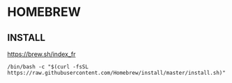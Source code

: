 # HOMEBREW

## INSTALL

https://brew.sh/index_fr

`/bin/bash -c "$(curl -fsSL https://raw.githubusercontent.com/Homebrew/install/master/install.sh)"`

